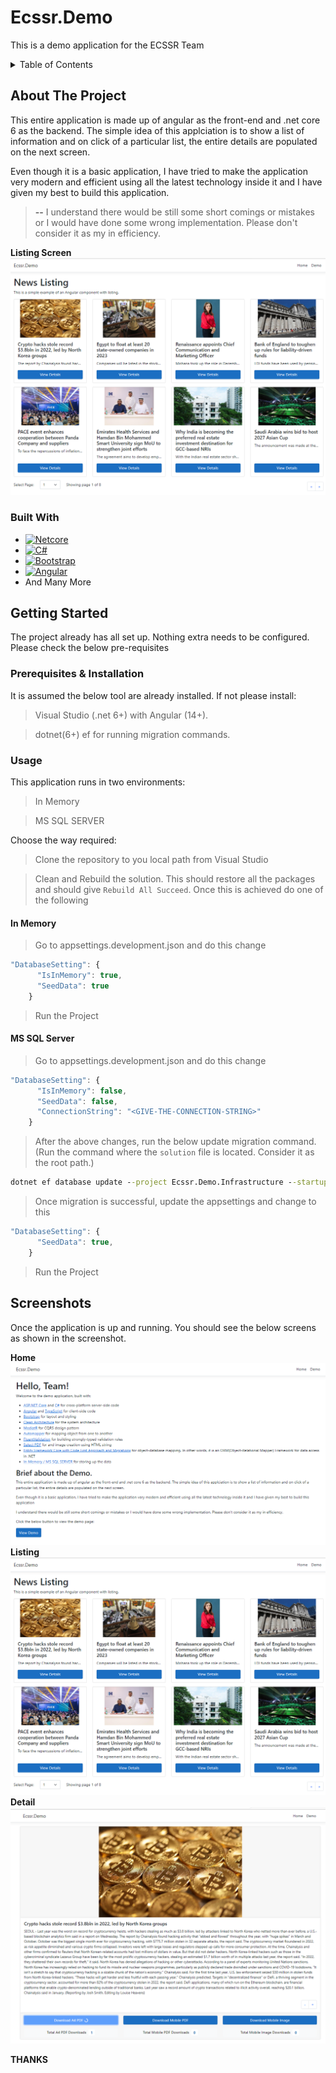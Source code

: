 # Ecssr.Demo
This is a demo application for the ECSSR Team

<!-- TABLE OF CONTENTS -->
<details>
  <summary>Table of Contents</summary>
  <ol>
    <li>
      <a href="#about-the-project">About The Project</a>
      <ul>
        <li><a href="#built-with">Built With</a></li>
      </ul>
    </li>
    <li>
      <a href="#getting-started">Getting Started</a>
      <ul>
        <li><a href="#prerequisites--installation">Prerequisites & Installation</a></li>
        <li><a href="#usage">Usage</a>
          <ul>
            <li><a href="#in-memory">In Memory</a></li>
            <li><a href="#ms-sql-server">MS SQL Server</a></li>
          </ul>
        </li>
      </ul>
    </li>
    <li><a href="#screenshots">Screenshots</a></li>
  </ol>
</details>

<!-- ABOUT THE PROJECT -->
## About The Project
This entire application is made up of angular as the front-end and .net core 6 as the backend. The simple idea of this applciation is to show a list of information and on click of a particular list, the entire details are populated on the next screen.

Even though it is a basic application, I have tried to make the application very modern and efficient using all the latest technology inside it and I have given my best to build this application.

> **--**
> I understand there would be still some short comings or mistakes or I would have done some wrong implementation. Please don't consider it as my in efficiency.

**Listing Screen**
![Landing Screenshot][product-screenshot]


### Built With

* [![Netcore][ASP.NETCore]][aspnet-url]
* [![C#][c#]][c#-url]
* [![Bootstrap][Bootstrap.com]][Bootstrap-url]
* [![Angular][Angular.io]][Angular-url]
* And Many More

## Getting Started

The project already has all set up. Nothing extra needs to be configured. Please check the below pre-requisites

### Prerequisites & Installation

It is assumed the below tool are already installed. If not please install:
> Visual Studio (.net 6+) with Angular (14+).

> dotnet(6+) ef for running migration commands.

### Usage
This application runs in two environments:
> In Memory

> MS SQL SERVER

Choose the way required:

> Clone the repository to you local path from Visual Studio

> Clean and Rebuild the solution. This should restore all the packages and should give `Rebuild All Succeed`. Once this is achieved do one of the following

#### In Memory
> Go to appsettings.development.json and do this change
```js
"DatabaseSetting": {
      "IsInMemory": true,
      "SeedData": true
    }
```
> Run the Project

#### MS SQL Server
> Go to appsettings.development.json and do this change
```js
"DatabaseSetting": {
      "IsInMemory": false,
      "SeedData": false,
      "ConnectionString": "<GIVE-THE-CONNECTION-STRING>"
    }
```

> After the above changes, run the below update migration command. (Run the command where the `solution` file is located. Consider it as the root path.)
```cmd
dotnet ef database update --project Ecssr.Demo.Infrastructure --startup-project Ecssr.Demo
```

> Once migration is successful, update the appsettings and change to this
```js
"DatabaseSetting": {
      "SeedData": true,
    }
```

> Run the Project

## Screenshots
Once the application is up and running. You should see the below screens as shown in the screenshot.

**Home**
![Home Screenshot][home-screenshot]
**Listing**
![Listing Screenshot][listing-screenshot]
**Detail**
![Detail Screenshot][detail-screenshot]

**THANKS**

<!-- MARKDOWN LINKS & IMAGES -->
[product-screenshot]: Ecssr.Demo/wwwroot/screenshot/SS1.png
[ASP.NETCore]: https://img.shields.io/badge/aspnetcore-%23512BD4?style=for-the-badge&logo=aspnetcore&logoColor=512BD4
[aspnet-url]: https://get.asp.net/
[c#]: https://img.shields.io/badge/C%23-%20?style=for-the-badge&logo=Csharp&logoColor=white
[c#-url]: https://msdn.microsoft.com/en-us/library/67ef8sbd.aspx
[Bootstrap.com]: https://img.shields.io/badge/Bootstrap-563D7C?style=for-the-badge&logo=bootstrap&logoColor=white
[Bootstrap-url]: https://getbootstrap.com
[Angular.io]: https://img.shields.io/badge/Angular-DD0031?style=for-the-badge&logo=angular&logoColor=white
[Angular-url]: https://angular.io/
[home-screenshot]: Ecssr.Demo/wwwroot/screenshot/SS2.png
[listing-screenshot]: Ecssr.Demo/wwwroot/screenshot/SS1.png
[detail-screenshot]: Ecssr.Demo/wwwroot/screenshot/SS3.png
